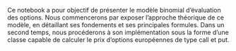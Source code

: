 Ce notebook a pour objectif de présenter le modèle binomial d’évaluation des options. Nous commencerons par exposer l’approche théorique de ce modèle, en détaillant ses fondements et ses principales formules. Dans un second temps, nous procéderons à son implémentation sous la forme d’une classe capable de calculer le prix d’options européennes de type call et put.
